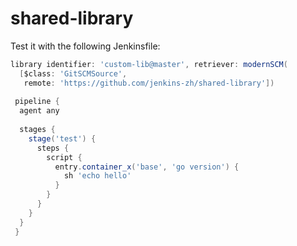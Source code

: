 # shared-library

Test it with the following Jenkinsfile:

```groovy
library identifier: 'custom-lib@master', retriever: modernSCM(
  [$class: 'GitSCMSource',
   remote: 'https://github.com/jenkins-zh/shared-library'])
 
 pipeline {
  agent any
  
  stages {
    stage('test') {
      steps {
        script {
          entry.container_x('base', 'go version') {
            sh 'echo hello'
          }
        }
      }
    }
  }
 }
 ```
